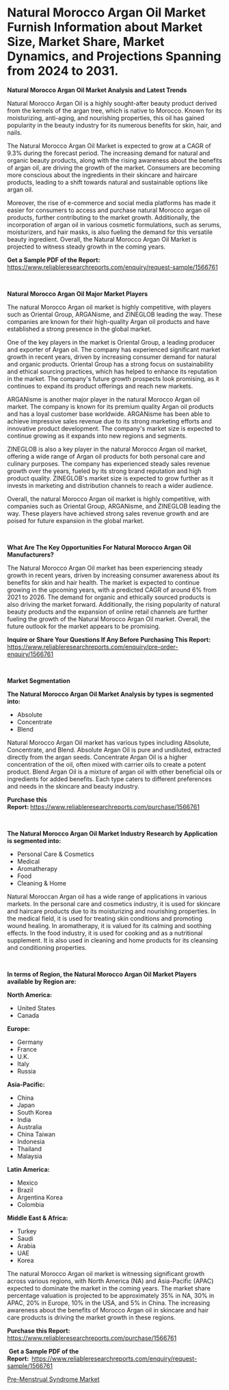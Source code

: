 <p><h1>Natural Morocco Argan Oil Market Furnish Information about Market Size, Market Share, Market Dynamics, and Projections Spanning from 2024 to 2031.</h1></p><p><strong>Natural Morocco Argan Oil Market Analysis and Latest Trends</strong></p>
<p><p>Natural Morocco Argan Oil is a highly sought-after beauty product derived from the kernels of the argan tree, which is native to Morocco. Known for its moisturizing, anti-aging, and nourishing properties, this oil has gained popularity in the beauty industry for its numerous benefits for skin, hair, and nails.</p><p>The Natural Morocco Argan Oil Market is expected to grow at a CAGR of 9.3% during the forecast period. The increasing demand for natural and organic beauty products, along with the rising awareness about the benefits of argan oil, are driving the growth of the market. Consumers are becoming more conscious about the ingredients in their skincare and haircare products, leading to a shift towards natural and sustainable options like argan oil.</p><p>Moreover, the rise of e-commerce and social media platforms has made it easier for consumers to access and purchase natural Morocco argan oil products, further contributing to the market growth. Additionally, the incorporation of argan oil in various cosmetic formulations, such as serums, moisturizers, and hair masks, is also fueling the demand for this versatile beauty ingredient. Overall, the Natural Morocco Argan Oil Market is projected to witness steady growth in the coming years.</p></p>
<p><strong>Get a Sample PDF of the Report:&nbsp;</strong> <a href="https://www.reliableresearchreports.com/enquiry/request-sample/1566761">https://www.reliableresearchreports.com/enquiry/request-sample/1566761</a></p>
<p>&nbsp;</p>
<p><strong>Natural Morocco Argan Oil Major Market Players</strong></p>
<p><p>The natural Morocco Argan oil market is highly competitive, with players such as Oriental Group, ARGANisme, and ZINEGLOB leading the way. These companies are known for their high-quality Argan oil products and have established a strong presence in the global market.</p><p>One of the key players in the market is Oriental Group, a leading producer and exporter of Argan oil. The company has experienced significant market growth in recent years, driven by increasing consumer demand for natural and organic products. Oriental Group has a strong focus on sustainability and ethical sourcing practices, which has helped to enhance its reputation in the market. The company's future growth prospects look promising, as it continues to expand its product offerings and reach new markets.</p><p>ARGANisme is another major player in the natural Morocco Argan oil market. The company is known for its premium quality Argan oil products and has a loyal customer base worldwide. ARGANisme has been able to achieve impressive sales revenue due to its strong marketing efforts and innovative product development. The company's market size is expected to continue growing as it expands into new regions and segments.</p><p>ZINEGLOB is also a key player in the natural Morocco Argan oil market, offering a wide range of Argan oil products for both personal care and culinary purposes. The company has experienced steady sales revenue growth over the years, fueled by its strong brand reputation and high product quality. ZINEGLOB's market size is expected to grow further as it invests in marketing and distribution channels to reach a wider audience.</p><p>Overall, the natural Morocco Argan oil market is highly competitive, with companies such as Oriental Group, ARGANisme, and ZINEGLOB leading the way. These players have achieved strong sales revenue growth and are poised for future expansion in the global market.</p></p>
<p>&nbsp;</p>
<p><strong>What Are The Key Opportunities For Natural Morocco Argan Oil Manufacturers?</strong></p>
<p><p>The Natural Morocco Argan Oil market has been experiencing steady growth in recent years, driven by increasing consumer awareness about its benefits for skin and hair health. The market is expected to continue growing in the upcoming years, with a predicted CAGR of around 6% from 2021 to 2026. The demand for organic and ethically sourced products is also driving the market forward. Additionally, the rising popularity of natural beauty products and the expansion of online retail channels are further fueling the growth of the Natural Morocco Argan Oil market. Overall, the future outlook for the market appears to be promising.</p></p>
<p><strong>Inquire or Share Your Questions If Any Before Purchasing This Report:</strong> <a href="https://www.reliableresearchreports.com/enquiry/pre-order-enquiry/1566761">https://www.reliableresearchreports.com/enquiry/pre-order-enquiry/1566761</a></p>
<p>&nbsp;</p>
<p><strong>Market Segmentation</strong></p>
<p><strong>The Natural Morocco Argan Oil Market Analysis by types is segmented into:</strong></p>
<p><ul><li>Absolute</li><li>Concentrate</li><li>Blend</li></ul></p>
<p><p>Natural Morocco Argan Oil market has various types including Absolute, Concentrate, and Blend. Absolute Argan Oil is pure and undiluted, extracted directly from the argan seeds. Concentrate Argan Oil is a higher concentration of the oil, often mixed with carrier oils to create a potent product. Blend Argan Oil is a mixture of argan oil with other beneficial oils or ingredients for added benefits. Each type caters to different preferences and needs in the skincare and beauty industry.</p></p>
<p><strong>Purchase this Report:&nbsp;</strong><a href="https://www.reliableresearchreports.com/purchase/1566761">https://www.reliableresearchreports.com/purchase/1566761</a></p>
<p>&nbsp;</p>
<p><strong>The Natural Morocco Argan Oil Market Industry Research by Application is segmented into:</strong></p>
<p><ul><li>Personal Care & Cosmetics</li><li>Medical</li><li>Aromatherapy</li><li>Food</li><li>Cleaning & Home</li></ul></p>
<p><p>Natural Moroccan Argan oil has a wide range of applications in various markets. In the personal care and cosmetics industry, it is used for skincare and haircare products due to its moisturizing and nourishing properties. In the medical field, it is used for treating skin conditions and promoting wound healing. In aromatherapy, it is valued for its calming and soothing effects. In the food industry, it is used for cooking and as a nutritional supplement. It is also used in cleaning and home products for its cleansing and conditioning properties.</p></p>
<p>&nbsp;</p>
<p><strong>In terms of Region, the Natural Morocco Argan Oil Market Players available by Region are:</strong></p>
<p>
    <p> <strong> North America: </strong>
        <ul>
            <li>United States</li>
            <li>Canada</li>
        </ul>
        </p> 
    <p> <strong> Europe: </strong>
        <ul>
            <li>Germany</li>
            <li>France</li>
            <li>U.K.</li>
            <li>Italy</li>
            <li>Russia</li>
        </ul>
        </p> 
    <p> <strong> Asia-Pacific: </strong>
        <ul>
            <li>China</li>
            <li>Japan</li>
            <li>South Korea</li>
            <li>India</li>
            <li>Australia</li>
            <li>China Taiwan</li>
            <li>Indonesia</li>
            <li>Thailand</li>
            <li>Malaysia</li>
        </ul>
        </p> 
    <p> <strong> Latin America: </strong>
        <ul>
            <li>Mexico</li>
            <li>Brazil</li>
            <li>Argentina Korea</li>
            <li>Colombia</li>
        </ul>
        </p> 
    <p> <strong> Middle East & Africa: </strong>
        <ul>
            <li>Turkey</li>
            <li>Saudi</li>
            <li>Arabia</li>
            <li>UAE</li>
            <li>Korea</li>
        </ul>
    </p>
    </p>
<p><p>The natural Morocco Argan oil market is witnessing significant growth across various regions, with North America (NA) and Asia-Pacific (APAC) expected to dominate the market in the coming years. The market share percentage valuation is projected to be approximately 35% in NA, 30% in APAC, 20% in Europe, 10% in the USA, and 5% in China. The increasing awareness about the benefits of Morocco Argan oil in skincare and hair care products is driving the market growth in these regions.</p></p>
<p><strong>Purchase this Report: </strong><a href="https://www.reliableresearchreports.com/purchase/1566761">https://www.reliableresearchreports.com/purchase/1566761</a></p>
<p>&nbsp;<strong>Get a Sample PDF of the Report:&nbsp;&nbsp;</strong><a href="https://www.reliableresearchreports.com/enquiry/request-sample/1566761">https://www.reliableresearchreports.com/enquiry/request-sample/1566761</a></p>
<p><strong></strong></p>
<p><p><a href="https://github.com/luckyshygirl/Market-Research-Report-List-3/blob/main/pre-menstrual-syndrome-market.md">Pre-Menstrual Syndrome Market</a></p></p>